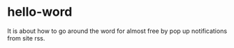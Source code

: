 # hello-word
It is about how to go around the word for almost free by pop up notifications from site rss.
